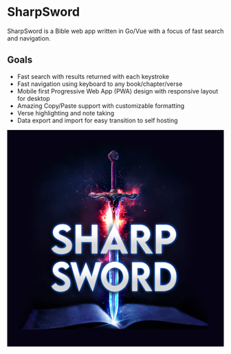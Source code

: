 # SharpSword

SharpSword is a Bible web app written in Go/Vue with a focus of fast search and navigation. 

## Goals

- Fast search with results returned with each keystroke
- Fast navigation using keyboard to any book/chapter/verse
- Mobile first Progressive Web App (PWA) design with responsive layout for desktop
- Amazing Copy/Paste support with customizable formatting
- Verse highlighting and note taking
- Data export and import for easy transition to self hosting

![SharpSword](./logo/sword_zoom_sq_512.png)

